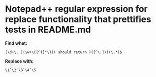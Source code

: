 # Notepad++ regular expression for replace functionality that prettifies tests in README.md

**Find what:**
```
(\d+\. )(\w+\([^)]*\))( should return )([^\.]+)(\.*)$
```

**Replace with:**
```
\1`\2`\3`\4`\5
```
